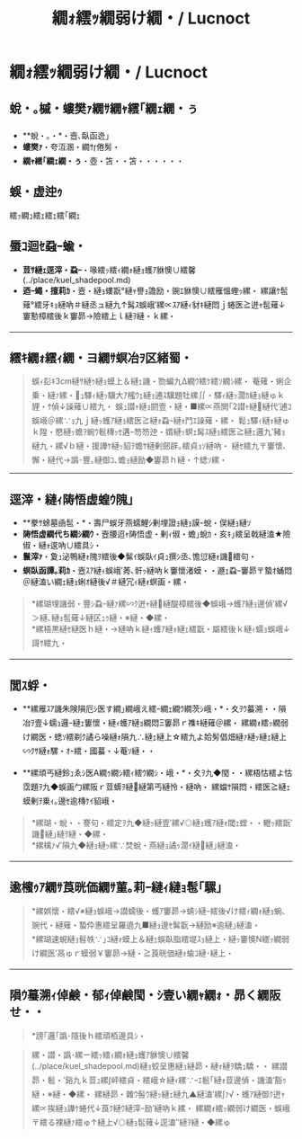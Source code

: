 ﻿---
categories:
- 繝｢繝ｳ繧ｹ繧ｿ繝ｼ
layout: monster
origin:
  class: TODO_Class
  common_en: null
  common_ja: 繧ｯ繝ｭ繧ｪ繧ｪ繧｢繝ｪ
  family: null
  order: null
  scientific: null
tag_slugs:
- hikari
- yami
- henseiju
- kuel-shadepool
tags:
- 蜈・
- 髣・
- 螟臥函迯｣
- 繧ｯ繧ｨ繝ｫ縺ｮ蠖ｱ貅懊∪繧・
title: 繝ｫ繧ｯ繝弱け繝・/ Lucnoct
---

# 繝ｫ繧ｯ繝弱け繝・/ Lucnoct

## 蛻・｡槭・螻樊ｧ繝ｻ繝ｬ繧｢繝ｪ繝・ぅ

* **蛻・｡・*・壼､臥函迯｣  
* **螻樊ｧ**・夸沍溷・繝ｻ倦髣・ 
* **繝ｬ繧｢繝ｪ繝・ぅ**・壺・笘・・笘・・・・・・

## 蜈・虚迚ｩ
繧ｯ繝ｭ繧ｪ繧ｪ繧｢繝ｪ

## 蜃ｺ迴ｾ蝨ｰ蝓・

* **荳ｻ縺ｪ逕滓・蝨ｰ**・喙繧ｯ繧ｨ繝ｫ縺ｮ蠖ｱ貅懊∪繧馨(../place/kuel_shadepool.md)  
* **迺ｰ蠅・擅莉ｶ**・壼・縺ｮ螻翫°縺ｬ譽ｮ譫励・豌ｴ貅懊∪繧雁慍蟶ｯ縲・ 
縲讓ｹ髢薙°繧牙ｷｮ縺吶＃縺丞ュ縺九↑髯ｽ蜈峨′縲∝ｽｱ縺ｨ豺ｷ縺悶ｊ蜷医≧迸ｬ髢薙↓窶懃樟繧後ｋ窶昴→險繧上ｌ縺ｦ縺・ｋ縲・

---

## 繧ｷ繝ｫ繧ｨ繝・ヨ繝ｻ螟冶ｦ区緒蜀・

> 蜈ｨ髟ｷ3cm縺ｻ縺ｩ縺ｮ蟆上＆縺ｪ譏・勠蝙九Δ繝ｳ繧ｹ繧ｿ繝ｼ縲・ 
> 菴薙・蜊企乗・縺ｧ縲・ｭ驛ｨ縺ｯ驥大ｱ櫁ｳｪ縺ｮ逋ｽ驥題牡縲∬・驛ｨ縺ｯ濶ｶ縺ｮ縺ゅｋ貍・ｻ偵↓譟薙∪繧九・ 
> 蜈ｭ譛ｬ縺ｮ閼壹・縺・■縲∝燕閧｢2譛ｬ縺縺代′逋ｺ蜈峨＠縲∵ｮ九ｊ縺ｯ蠖ｱ縺ｮ繧医≧縺ｫ蝨ｰ縺ｫ鬥ｴ譟薙・縲・ 
> 鬆ｭ驛ｨ縺ｫ縺ゅｋ隍・愍縺ｯ蟾ｦ蜿ｳ髱槫ｯｾ遘ｰ笏笏迚・婿縺ｯ螟ｪ髯ｽ縺ｮ繧医≧縺ｪ邏九′豬ｮ縺九・縲√ｂ縺・援譁ｹ縺ｯ貂ｦ蟾ｻ縺剰劒辟｡繧貞ｮｿ縺吶・ 
> 縺ｾ繧九〒窶懷､懈・縺代→譌･豐｡縺御ｺ､蟾ｮ縺励◆窶昴ｈ縺・↑蟋ｿ縲・

---

## 逕滓・縺ｨ陦悟虚蝗ｳ隗｣

* **豢ｻ蜍墓凾髢・*・壽尸蜈牙燕蠕鯉ｼ剰埋證ｮ縺ｮ謨ｰ蛻・俣縺ｮ縺ｿ
* **陦悟虚繝代ち繝ｼ繝ｳ**・壼腰迢ｬ陦悟虚・剰ｨ俶・蟾｣蛻ｶ・亥ｷ｣繧呈戟縺溘★險俶・縺ｫ逡吶∪繧具ｼ・
* **鬟滓ｧ**・夐ｭ泌鴨縺ｫ隗ｦ繧後◆髴ｲ蜈臥ｲ貞ｭ撰ｼ丞､憺愆縺ｫ譏繧句・
* **螟臥函譚｡莉ｶ**・壼ｽｱ縺ｨ蜈峨′莠､骭ｯ縺吶ｋ窶懷渚蟆・・遯ｪ蝨ｰ窶昴〒蟄ｵ蛹悶＠縺溘い繝ｪ縺ｮ蜊ｵ縺後√＃縺冗ｨ縺ｫ螟画・縲・

> *縲瑚埋譏弱・豐ｼ蝨ｰ縺ｧ縲∽ｸ迸ｬ縺縺醍樟繧後◆蜈峨→蠖ｱ縺ｮ邊偵′縲√＞縺､縺ｮ髢薙↓縺区ｭｩ縺・※縺・◆縲・  
> *縲梧黒縺ｾ縺医ｈ縺・→縺吶ｋ縺ｨ蠖ｱ縺ｫ縺ｪ繧翫・屬繧後ｋ縺ｨ蠕ｮ蜈峨↓謌ｻ繧九・

---

## 閭ｽ蜉・

* **縲雁ｽｱ譏朱険隕厄ｼ医す繝｣繝峨え繧ｰ繝ｪ繝ｳ繝茨ｼ峨・*・夊ｦｳ蟇溯・・隕冶ｦ壹↓蠕ｮ邏ｰ縺ｪ窶懷・縺ｨ蠖ｱ縺ｮ繝悶Ξ窶昴ｒ襍ｷ縺薙＠縲・ 
縲繝ｫ繧ｯ繝弱け繝医・蟋ｿ繧剃ｸ譎ら噪縺ｫ隕九∴縺ｪ縺上☆繧九よ姶髣倡畑縺ｧ縺ｯ縺ｪ縺上∽ｸｻ縺ｫ騾・ｵｰ繧・國蟇・↓菴ｿ縺・・

* **縲頑丐縺鈴ｭゑｼ医Α繝ｩ繝ｼ繧ｨ繧ｳ繝ｼ・峨・*・夊ｦ九◆閠・・縲梧怙繧よ怙霑題ｦ九◆蜈画勹縲阪ｒ荳蠎ｦ縺縺第丐縺怜・縺吶・ 
縲蟷ｻ隕悶・繧医≧縺ｪ蟆剰ｦ乗ｨ｡邊ｾ逾槫ｹｲ貂峨・

> *縲瑚・蛻・・謇句・繧定ｦ九◆縺ｯ縺壹′縲√◎縺ｮ蠖ｱ縺ｫ閾ｪ螳・・轣ｯ繧翫′譏縺｣縺ｦ縺・◆縲・  
> *縲檎ｧ√′隕九◆縺ｮ縺ｯ縲∵焚蛻・燕縺ｮ譎ｯ濶ｲ縺縺｣縺溘・

---

## 逾櫁ｩｱ繝ｻ莨晄価繝ｻ菫｡莉ｰ縺ｨ縺ｮ髢｢騾｣

> *縲娯懷・繧√※縺ｮ蜈峨→譛蠕後・蠖ｱ窶昴→蜻ｼ縺ｰ繧後√け繧ｨ繝ｫ縺ｮ蜿､豌代・縺薙・蟄伜惠繧呈羅遶九■縺ｮ邊ｾ髴翫→縺励※逾縺｣縺溘・  
> *縲瑚速蜆縺ｮ髫帙∵｣ｺ縺ｫ蟆上＆縺ｪ蜈臥脂繧堤ｽｮ縺上・縺ｯ窶懊Ν繧ｯ繝弱け繝医′鬲ゅｒ蟆弱￥窶昴→縺・≧莨晄価縺ｫ蝓ｺ縺･縺上・

---

## 隕ｳ蟇溯ｨ倬鹸・郁ｨ倬鹸閠・ｼ壹い繝ｬ繝ｫ・昴く繝阪せ・・

> *謗｢邏｢譌･隱後ｈ繧頑栢邊具ｼ・

> 縲・譛・譌･縲ー繧ｯ繧ｨ繝ｫ縺ｮ蠖ｱ貅懊∪繧馨(../place/kuel_shadepool.md)縺ｮ蛟呈惠縺ｮ縺昴・縺ｫ縺ｦ驕ｭ驕・・ 
縲譛昴・髱・′谿九ｋ荳ｭ縲∫岼繧貞・繧峨☆縺ｨ縲∵ｰｴ髱｢縺ｫ荳邊偵・譏溘′豁ｩ縺・※縺・◆縲・ 
縲縺昴・雜ｳ髻ｳ縺ｯ縺ｪ縺九▲縺溘′縲∫ｧ√・蠖ｱ縺御ｸ迸ｬ縲∝挨縺ｮ譁ｹ蜷代↓莨ｸ縺ｳ縺滓ｰ励′縺吶ｋ縲・ 
縲繝ｫ繧ｯ繝弱け繝医・蜈峨〒繧る裸縺ｧ繧ゅ↑縺上√◎縺ｮ髢薙↓逕溘″縺ｦ縺・◆縲ゅ